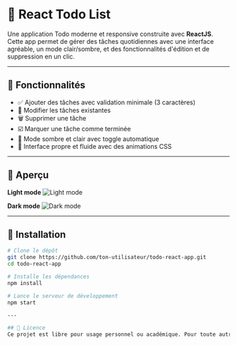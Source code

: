 # 📝 React Todo List

Une application Todo moderne et responsive construite avec **ReactJS**. Cette app permet de gérer des tâches quotidiennes avec une interface agréable, un mode clair/sombre, et des fonctionnalités d'édition et de suppression en un clic.

---

## 🎨 Fonctionnalités

- ✅ Ajouter des tâches avec validation minimale (3 caractères)
- 📝 Modifier les tâches existantes
- 🗑️ Supprimer une tâche
- ☑️ Marquer une tâche comme terminée
- 🌙 Mode sombre et clair avec toggle automatique
- 🧼 Interface propre et fluide avec des animations CSS

---

## 📸 Aperçu

**Light mode**
![Light mode](https://github.com/user-attachments/assets/9ae22f55-62de-4e04-b2ca-960b37dcc6be)

**Dark mode**
![Dark mode](https://github.com/user-attachments/assets/8e115d48-4604-421e-b5d9-e7fda82f16c6)


---

## 🚀 Installation

```bash
# Clone le dépôt
git clone https://github.com/ton-utilisateur/todo-react-app.git
cd todo-react-app

# Installe les dépendances
npm install

# Lance le serveur de développement
npm start

---

## 📄 Licence
Ce projet est libre pour usage personnel ou académique. Pour toute autre utilisation, merci de me contacter.
